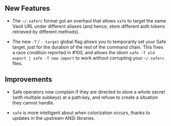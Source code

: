 ## New Features

- The `~/.saferc` format got an overhaul that allows `safe` to
  target the same Vault URL under different aliases (and hence,
  store different auth tokens retrieved by different methods).

- The new `-T` / `--target` global flag allows you to temporarily
  set your Safe target, just for the duration of the rest of the
  command chain.  This fixes a race condition reported in #100,
  and allows the idiom `safe -T old export | safe -T new import`
  to work without corrupting your `~/.saferc` files.

## Improvements

- Safe operators now complain if they are directed to store a
  whole secret (with multiple subkeys) at a path:key, and refuse
  to create a situation they cannot handle.

- `safe` is more intelligent about when colorization occurs, thanks
  to updates in the upstream ANSI libraries.
